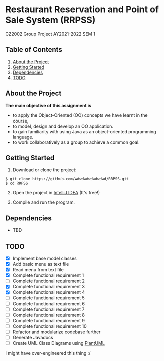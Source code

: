 # Restaurant Reservation and Point of Sale System (RRPSS)
CZ2002 Group Project AY2021-2022 SEM 1

## Table of Contents

1. [About the Project](#about-the-project)
2. [Getting Started](#getting-started)
3. [Dependencies](#dependencies)
4. [TODO](#todo)

## About the Project

<b>The main objective of this assignment is</b>
- to apply the Object-Oriented (OO) concepts we have learnt in the course,
- to model, design and develop an OO application.
- to gain familiarity with using Java as an object-oriented programming language.
- to work collaboratively as a group to achieve a common goal.

## Getting Started

1. Download or clone the project:
```
$ git clone https://github.com/wdwdwdwdwdwdwd/RRPSS.git
$ cd RRPSS
```
2. Open the project in [IntelliJ IDEA](https://www.jetbrains.com/idea/download/) \(It's free!\)

3. Compile and run the program.

## Dependencies

* TBD

## TODO
- [x] Implement base model classes
- [x] Add basic menu as text file
- [x] Read menu from text file
- [x] Complete functional requirement 1
- [ ] Complete functional requirement 2
- [x] Complete functional requirement 3
- [x] Complete functional requirement 4
- [ ] Complete functional requirement 5
- [ ] Complete functional requirement 6
- [ ] Complete functional requirement 7
- [ ] Complete functional requirement 8
- [ ] Complete functional requirement 9
- [ ] Complete functional requirement 10
- [ ] Refactor and modularize codebase further
- [ ] Generate Javadocs
- [ ] Create UML Class Diagrams using [PlantUML](https://plantuml.com/)

I might have over-engineered this thing :/
